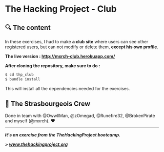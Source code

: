 # The Hacking Project - Club


## :mag: The content
In these exercises, I had to make **a club site** where users can see other registered users, but can not modify or delete them, **except his own profile**.


**The live version : http://mxrch-club.herokuapp.com/**

**After cloning the repository, make sure to do :**
```sh
$ cd thp_club
$ bundle install
```

This will install all the dependencies needed for the exercises.

## :european_post_office: The Strasbourgeois Crew
Done in team with @OwwllMan, @zOmegad, @Runefire32, @BrokenPirate and myself (@mxrch). :heart:

<hr>

***It's an exercise from the TheHackingProject bootcamp.***

***> www.thehackingproject.org***
